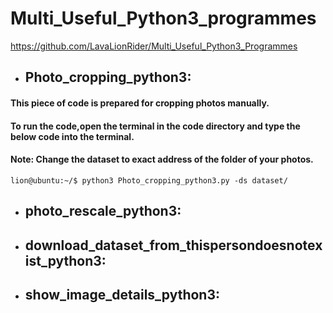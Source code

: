 # Multi_Useful_Python3_programmes
https://github.com/LavaLionRider/Multi_Useful_Python3_Programmes

* ## Photo_cropping_python3:
#### This piece of code is prepared for cropping photos manually.
#### To run the code,open the terminal in the code directory and type the below code into the terminal. 
#### Note: Change the dataset to exact address of the folder of your photos.

```
lion@ubuntu:~/$ python3 Photo_cropping_python3.py -ds dataset/
```

* ## photo_rescale_python3:


* ## download_dataset_from_thispersondoesnotexist_python3:


* ## show_image_details_python3:
